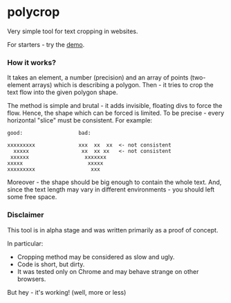 polycrop
========

Very simple tool for text cropping in websites.

For starters - try the [demo](https://dl.dropbox.com/u/46513541/polycrop/test.html).

### How it works? ####

It takes an element, a number (precision) and an array of points (two-element arrays)
which is describing a polygon. Then - it tries to crop the text flow into the given
polygon shape.

The method is simple and brutal - it adds invisible, floating divs to force the flow.
Hence, the shape which can be forced is limited. To be precise - every horizontal
"slice" must be consistent. For example:

    good:                  bad:
    
    xxxxxxxxx              xxx  xx  xx  <- not consistent
      xxxxx                 xx  xx xx   <- not consistent
     xxxxxx                  xxxxxxx
    xxxxx                     xxxxx
    xxxxxxxxx                  xxx

Moreover - the shape should be big enough to contain the whole text. And, since
the text length may vary in different environments - you should left some free
space.


### Disclaimer #####

This tool is in alpha stage and was written primarily as a proof of concept.

In particular:
* Cropping method may be considered as slow and ugly.
* Code is short, but dirty.
* It was tested only on Chrome and may behave strange on other browsers.

But hey - it's working! (well, more or less)
